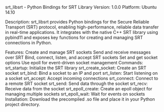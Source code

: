 srt_libsrt - Python Bindings for SRT Library
Version: 1.0.0
Platform: Ubuntu 14.10

Description:
srt_libsrt provides Python bindings for the Secure Reliable Transport (SRT) protocol, enabling high-performance, reliable data transfer in real-time applications. It integrates with the native C++ SRT library using pybind11 and exposes key functions for creating and managing SRT connections in Python.

Features:
Create and manage SRT sockets
Send and receive messages over SRT
Bind, connect, listen, and accept SRT sockets
Set and get socket options
Use epoll for event-driven socket management
Commands:
srt_startup: Initialize the SRT library
srt_create_socket: Create an SRT socket
srt_bind: Bind a socket to an IP and port
srt_listen: Start listening on a socket
srt_accept: Accept incoming connections
srt_connect: Connect to a remote SRT socket
srt_send: Send data through the socket
srt_recv: Receive data from the socket
srt_epoll_create: Create an epoll object for managing multiple sockets
srt_epoll_wait: Wait for events on sockets
Installation:
Download the precompiled .so file and place it in your Python project directory.
